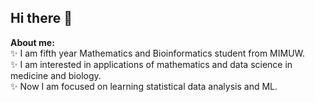 ## Hi there 👋

**About me:**  
✨ I am fifth year Mathematics and Bioinformatics student from MIMUW.  
✨ I am interested in applications of mathematics and data science in medicine and biology.  
✨ Now I am focused on learning statistical data analysis and ML.  

<!--
**zgruba/zgruba** is a ✨ _special_ ✨ repository because its `README.md` (this file) appears on your GitHub profile.

Here are some ideas to get you started:

- 🔭 I’m currently working on ...
- 🌱 I’m currently learning ...
- 👯 I’m looking to collaborate on ...
- 🤔 I’m looking for help with ...
- 💬 Ask me about ...
- 📫 How to reach me: ...
- 😄 Pronouns: ...
- ⚡ Fun fact: ...
-->
